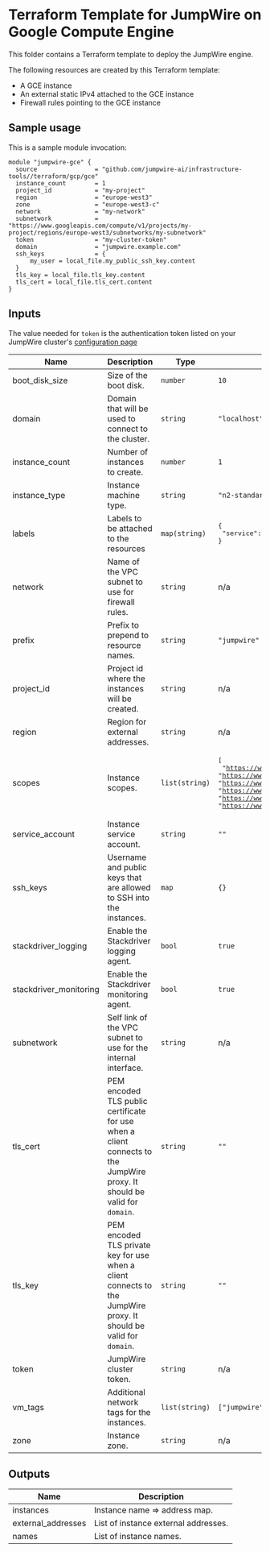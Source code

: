# Terraform Template for JumpWire on Google Compute Engine

This folder contains a Terraform template to deploy the JumpWire engine.

The following resources are created by this Terraform template:
- A GCE instance
- An external static IPv4 attached to the GCE instance
- Firewall rules pointing to the GCE instance

## Sample usage

This is a sample module invocation:

```hcl
module "jumpwire-gce" {
  source                = "github.com/jumpwire-ai/infrastructure-tools//terraform/gcp/gce"
  instance_count        = 1
  project_id            = "my-project"
  region                = "europe-west3"
  zone                  = "europe-west3-c"
  network               = "my-network"
  subnetwork            = "https://www.googleapis.com/compute/v1/projects/my-project/regions/europe-west3/subnetworks/my-subnetwork"
  token                 = "my-cluster-token"
  domain                = "jumpwire.example.com"
  ssh_keys              = {
      my_user = local_file.my_public_ssh_key.content
  }
  tls_key = local_file.tls_key.content
  tls_cert = local_file.tls_cert.content
}
```

## Inputs

The value needed for `token` is the authentication token listed on your JumpWire cluster's [configuration page](https://app.jumpwire.io/clusters)


| Name | Description | Type | Default | Required |
|------|-------------|------|---------|:--------:|
| boot\_disk\_size | Size of the boot disk. | `number` | `10` | no |
| domain | Domain that will be used to connect to the cluster. | `string` | `"localhost"` | no |
| instance\_count | Number of instances to create. | `number` | `1` | no |
| instance\_type | Instance machine type. | `string` | `"n2-standard-4"` | no |
| labels | Labels to be attached to the resources | `map(string)` | <pre>{<br>  "service": "jumpwire"<br>}</pre> | no |
| network | Name of the VPC subnet to use for firewall rules. | `string` | n/a | yes |
| prefix | Prefix to prepend to resource names. | `string` | `"jumpwire"` | no |
| project\_id | Project id where the instances will be created. | `string` | n/a | yes |
| region | Region for external addresses. | `string` | n/a | yes |
| scopes | Instance scopes. | `list(string)` | <pre>[<br>  "https://www.googleapis.com/auth/devstorage.read_only",<br>  "https://www.googleapis.com/auth/logging.write",<br>  "https://www.googleapis.com/auth/monitoring.write",<br>  "https://www.googleapis.com/auth/service.management.readonly",<br>  "https://www.googleapis.com/auth/servicecontrol",<br>  "https://www.googleapis.com/auth/trace.append"<br>]</pre> | no |
| service\_account | Instance service account. | `string` | `""` | no |
| ssh\_keys | Username and public keys that are allowed to SSH into the instances. | `map` | `{}` | no |
| stackdriver\_logging | Enable the Stackdriver logging agent. | `bool` | `true` | no |
| stackdriver\_monitoring | Enable the Stackdriver monitoring agent. | `bool` | `true` | no |
| subnetwork | Self link of the VPC subnet to use for the internal interface. | `string` | n/a | yes |
| tls\_cert | PEM encoded TLS public certificate for use when a client connects to the JumpWire proxy. It should be valid for `domain`. | `string` | `""` | no |
| tls\_key | PEM encoded TLS private key for use when a client connects to the JumpWire proxy. It should be valid for `domain`. | `string` | `""` | no |
| token | JumpWire cluster token. | `string` | n/a | yes |
| vm\_tags | Additional network tags for the instances. | `list(string)` | `["jumpwire"]` | no |
| zone | Instance zone. | `string` | n/a | yes |

## Outputs

| Name | Description |
|------|-------------|
| instances | Instance name => address map. |
| external\_addresses | List of instance external addresses. |
| names | List of instance names. |

